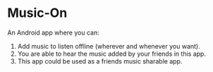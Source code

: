 # Music-On
An Android app where you can:
1. Add music to listen offline (wherever and whenever you want).
2. You are able to hear the music added by your friends in this app.
3. This app could be used as a friends music sharable app.
